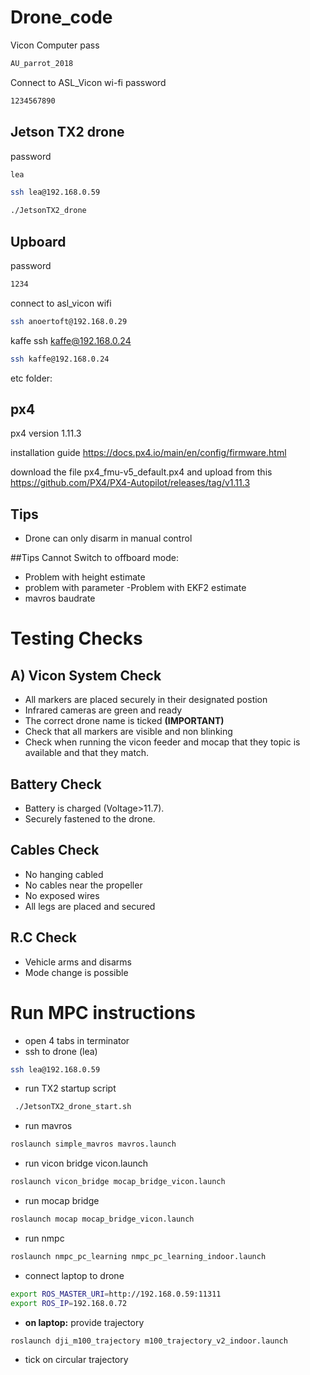 # Drone_code

Vicon Computer pass
```bash
AU_parrot_2018
```



Connect to ASL_Vicon wi-fi password
```bash
1234567890
```


## Jetson TX2 drone
password
```bash
lea
```

```bash
ssh lea@192.168.0.59
```

```bash
./JetsonTX2_drone
```

## Upboard
password
```bash
1234
```
connect to asl_vicon wifi


```bash
ssh anoertoft@192.168.0.29
```
kaffe
ssh kaffe@192.168.0.24

```bash
ssh kaffe@192.168.0.24
```


etc folder:

## px4

px4 version
1.11.3

installation guide 
https://docs.px4.io/main/en/config/firmware.html

download the file px4_fmu-v5_default.px4 and upload from this https://github.com/PX4/PX4-Autopilot/releases/tag/v1.11.3
## Tips

- Drone can only disarm in manual control


##Tips
Cannot Switch to offboard mode:
- Problem with height estimate 
- problem with parameter
-Problem with EKF2 estimate
- mavros baudrate 


# Testing Checks
## A) Vicon System Check
- All markers are placed securely in their designated postion
- Infrared cameras are green and ready 
- The correct drone name is ticked **(IMPORTANT)** 
- Check that all markers are visible and non blinking
- Check when running the vicon feeder and mocap that they topic is available and that they match.


## Battery Check 
- Battery is charged (Voltage>11.7).
- Securely fastened to the drone.



## Cables Check
- No hanging cabled
- No cables near the propeller
- No exposed wires
- All legs are placed and secured

## R.C Check
- Vehicle arms and disarms
- Mode change is possible



#


# Run MPC instructions

- open 4 tabs in terminator
- ssh to drone (lea)
```bash
ssh lea@192.168.0.59
```
- run TX2 startup script
```bash
 ./JetsonTX2_drone_start.sh
```
- run mavros 
```bash
roslaunch simple_mavros mavros.launch
```

- run vicon bridge vicon.launch
```bash
roslaunch vicon_bridge mocap_bridge_vicon.launch
```
- run mocap bridge
```bash
roslaunch mocap mocap_bridge_vicon.launch
```
- run nmpc
```bash
roslaunch nmpc_pc_learning nmpc_pc_learning_indoor.launch
```
- connect laptop to drone
```bash
export ROS_MASTER_URI=http://192.168.0.59:11311
export ROS_IP=192.168.0.72
```



- **on laptop:** provide trajectory 

```bash
roslaunch dji_m100_trajectory m100_trajectory_v2_indoor.launch 
```

- tick on circular trajectory




